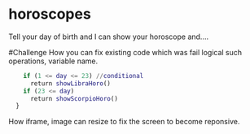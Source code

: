 # horoscopes
Tell your day of birth and I can show your horoscope and....

#Challenge 
How you can fix existing code which was fail logical such operations, variable name.
```e.g   if (month == OCT) {
    if (1 <= day <= 23) //conditional
      return showLibraHoro()
    if (23 <= day)
      return showScorpioHoro()
  }
 ```
How iframe, image can resize to fix the screen to become reponsive.

